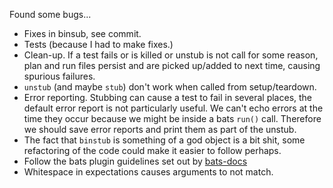 Found some bugs...

* Fixes in binsub, see commit.
* Tests (because I had to make fixes.)
* Clean-up.  If a test fails or is killed or unstub is not call for some reason, plan and run files persist and are picked up/added to next time, causing spurious failures.
* `unstub` (and maybe `stub`) don't work when called from setup/teardown.
* Error reporting.  Stubbing can cause a test to fail in several places, the default error report is not particularly useful.  We can't echo errors at the time they occur because we might be inside a bats `run()` call.  Therefore we should save error reports and print them as part of the unstub.
* The fact that `binstub` is something of a god object is a bit shit, some refactoring of the code could make it easier to follow perhaps.
* Follow the bats plugin guidelines set out by [bats-docs](https://github.com/ztombol/bats-docs)
* Whitespace in expectations causes arguments to not match.

